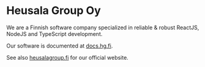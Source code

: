 # Heusala Group Oy

We are a Finnish software company specialized in reliable & robust ReactJS, NodeJS and TypeScript development.

Our software is documented at [docs.hg.fi](https://docs.hg.fi).

See also [heusalagroup.fi](https://heusalagroup.fi) for our official website.
